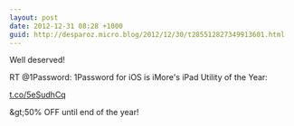 ```yaml
---
layout: post
date: 2012-12-31 08:28 +1000
guid: http://desparoz.micro.blog/2012/12/30/t285512827349913601.html
---
```

Well deserved!

RT @1Password: 1Password for iOS is iMore's iPad Utility of the Year:

[t.co/5eSudhCq](http://t.co/5eSudhCq)

&amp;gt;50% OFF until end of the year!

